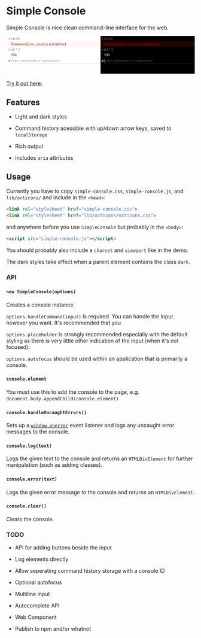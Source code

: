 
# Simple Console

Simple Console is nice clean command-line interface for the web.

![](screenshot.png)

[Try it out here.](http://1j01.github.io/simple-console/)

## Features

* Light and dark styles

* Command history acessible with up/down arrow keys, saved to `localStorage`

* Rich output

* Includes `aria` attributes

## Usage

Currently you have to copy
`simple-console.css`, `simple-console.js`, and `lib/octicons/`
and include in the `<head>`:
```html
<link rel="stylesheet" href="simple-console.css">
<link rel="stylesheet" href="lib/octicons/octicons.css">
```
and anywhere before you use `SimpleConsole` but probably in the `<body>`:
```html
<script src="simple-console.js"></script>
```

You should probably also include a `charset` and `viewport` like in the demo.

The dark styles take effect when a parent element contains the class `dark`.

### API

#### `new SimpleConsole(options)`

Creates a console instance.

`options.handleCommand(input)` is required.
You can handle the input however you want.
It's recommended that you 

`options.placeholder` is strongly recommended especially with the default styling as there is very little other indication of the input (when it's not focused).

`options.autofocus` should be used within an application that is primarily a console.

#### `console.element`

You must use this to add the console to the page,
e.g. `document.body.appendChild(console.element)`

#### `console.handleUncaughtErrors()`

Sets up a [`window.onerror`][] event listener and logs any uncaught error messages to the console.

#### `console.log(text)`

Logs the given text to the console and returns an `HTMLDivElement` for further manipulation (such as adding classes).

#### `console.error(text)`

Logs the given error message to the console and returns an `HTMLDivElement`.

#### `console.clear()`

Clears the console.

### TODO

* API for adding buttons beside the input

* Log elements directly

* Allow seperating command history storage with a console ID

* Optional autofocus

* Multiline input

* Autocomplete API

* Web Component

* Publish to npm and/or whatnot

[`window.onerror`]: https://developer.mozilla.org/en-US/docs/Web/API/GlobalEventHandlers/onerror
